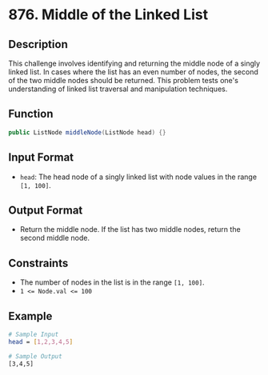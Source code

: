 # 876. Middle of the Linked List

## Description

This challenge involves identifying and returning the middle node of a singly linked list. In cases where the list has an even number of nodes, the second of the two middle nodes should be returned. This problem tests one's understanding of linked list traversal and manipulation techniques.

## Function

```java
public ListNode middleNode(ListNode head) {}
```

## Input Format

- `head`: The head node of a singly linked list with node values in the range `[1, 100]`.

## Output Format

- Return the middle node. If the list has two middle nodes, return the second middle node.

## Constraints

- The number of nodes in the list is in the range `[1, 100]`.
- `1 <= Node.val <= 100`

## Example

```bash
# Sample Input
head = [1,2,3,4,5]

# Sample Output
[3,4,5]
```
